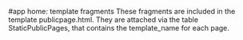 #app home: template fragments
These fragments are included in the template publicpage.html. 
They are attached via the table StaticPublicPages, that contains
the template_name for each page.

 
 
 

